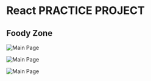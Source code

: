# React PRACTICE PROJECT
##  Foody Zone

![Main Page](https://github.com/anshuopinion/React-10-Projects/assets/50476777/713b76c2-1f25-4081-85d9-e90851c49e61)

![Main Page](![image](https://github.com/user-attachments/assets/351aea8f-9914-4ff9-9680-741bcb1db38c))

![Main Page](![image](https://github.com/user-attachments/assets/ee27a09f-953a-41a0-8e56-af7591d534f2)
)

